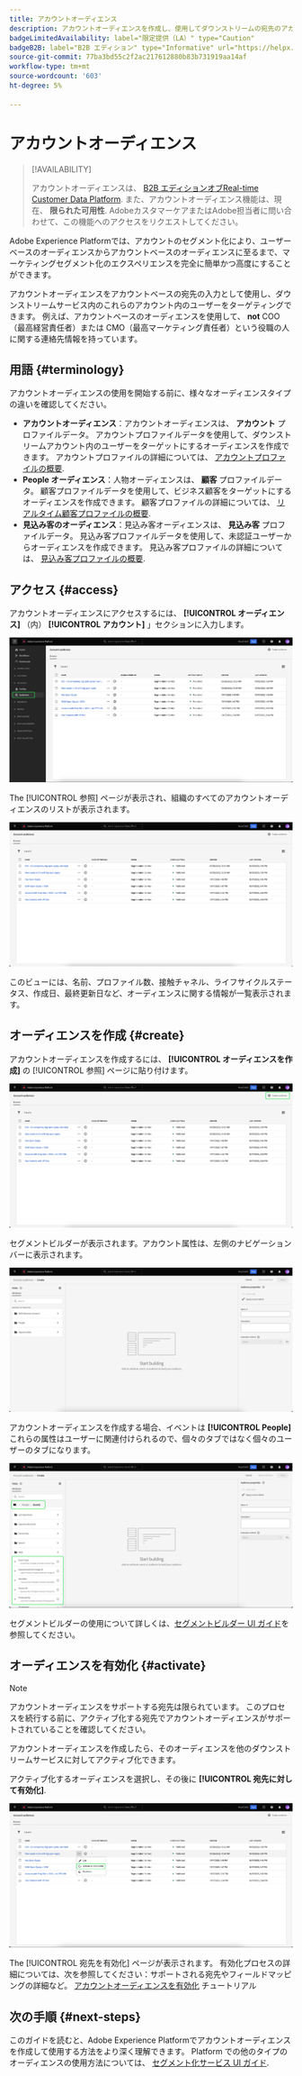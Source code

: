 ```yaml
---
title: アカウントオーディエンス
description: アカウントオーディエンスを作成し、使用してダウンストリームの宛先のアカウントプロファイルをターゲット設定する方法について説明します。
badgeLimitedAvailability: label="限定提供（LA）" type="Caution"
badgeB2B: label="B2B エディション" type="Informative" url="https://helpx.adobe.com/legal/product-descriptions/real-time-customer-data-platform-b2b-edition-prime-and-ultimate-packages.html newtab=true"
source-git-commit: 77ba3bd55c2f2ac217612880b83b731919aa14af
workflow-type: tm+mt
source-wordcount: '603'
ht-degree: 5%

---
```



# アカウントオーディエンス

>[!AVAILABILITY]
>
>アカウントオーディエンスは、 [B2B エディションオブReal-time Customer Data Platform](../../rtcdp/b2b-overview.md). また、アカウントオーディエンス機能は、現在、 **限られた可用性**. AdobeカスタマーケアまたはAdobe担当者に問い合わせて、この機能へのアクセスをリクエストしてください。

Adobe Experience Platformでは、アカウントのセグメント化により、ユーザーベースのオーディエンスからアカウントベースのオーディエンスに至るまで、マーケティングセグメント化のエクスペリエンスを完全に簡単かつ高度にすることができます。

アカウントオーディエンスをアカウントベースの宛先の入力として使用し、ダウンストリームサービス内のこれらのアカウント内のユーザーをターゲティングできます。 例えば、アカウントベースのオーディエンスを使用して、 **not** COO（最高経営責任者）または CMO（最高マーケティング責任者）という役職の人に関する連絡先情報を持っています。

## 用語 {#terminology}

アカウントオーディエンスの使用を開始する前に、様々なオーディエンスタイプの違いを確認してください。

- **アカウントオーディエンス**：アカウントオーディエンスは、 **アカウント** プロファイルデータ。 アカウントプロファイルデータを使用して、ダウンストリームアカウント内のユーザーをターゲットにするオーディエンスを作成できます。 アカウントプロファイルの詳細については、 [アカウントプロファイルの概要](../../rtcdp/accounts/account-profile-overview.md).
- **People オーディエンス**：人物オーディエンスは、 **顧客** プロファイルデータ。 顧客プロファイルデータを使用して、ビジネス顧客をターゲットにするオーディエンスを作成できます。 顧客プロファイルの詳細については、 [リアルタイム顧客プロファイルの概要](../../profile/home.md).
- **見込み客のオーディエンス**：見込み客オーディエンスは、 **見込み客** プロファイルデータ。 見込み客プロファイルデータを使用して、未認証ユーザーからオーディエンスを作成できます。 見込み客プロファイルの詳細については、 [見込み客プロファイルの概要](../../profile/ui/prospect-profile.md).

## アクセス {#access}

アカウントオーディエンスにアクセスするには、 **[!UICONTROL オーディエンス]** （内） **[!UICONTROL アカウント]** 」セクションに入力します。

![「アカウント」セクション内で「オーディエンス」ボタンが強調表示されます。](../images/ui/account-audiences/select.png)

The [!UICONTROL 参照] ページが表示され、組織のすべてのアカウントオーディエンスのリストが表示されます。

![組織に属するアカウントオーディエンスが表示されます。](../images/ui/account-audiences/browse.png)

このビューには、名前、プロファイル数、接触チャネル、ライフサイクルステータス、作成日、最終更新日など、オーディエンスに関する情報が一覧表示されます。

## オーディエンスを作成 {#create}

アカウントオーディエンスを作成するには、 **[!UICONTROL オーディエンスを作成]** の [!UICONTROL 参照] ページに貼り付けます。

![The [!UICONTROL オーディエンスを作成] アカウントオーディエンスの参照ページでボタンが強調表示されます。](../images/ui/account-audiences/select-create-audience.png)

セグメントビルダーが表示されます。アカウント属性は、左側のナビゲーションバーに表示されます。

![セグメントビルダーが表示されています。属性のみが表示されます。](../images/ui/account-audiences/segment-builder.png)

アカウントオーディエンスを作成する場合、イベントは **[!UICONTROL People]**&#x200B;これらの属性はユーザーに関連付けられるので、個々のタブではなく個々のユーザーのタブになります。

![イベントを検索する場所 ( [!UICONTROL People] フォルダーがハイライト表示されます。](../images/ui/account-audiences/attributes.png)

セグメントビルダーの使用について詳しくは、[セグメントビルダー UI ガイド](./segment-builder.md)を参照してください。

## オーディエンスを有効化 {#activate}

>[!NOTE]
>
>アカウントオーディエンスをサポートする宛先は限られています。 このプロセスを続行する前に、アクティブ化する宛先でアカウントオーディエンスがサポートされていることを確認してください。

アカウントオーディエンスを作成したら、そのオーディエンスを他のダウンストリームサービスに対してアクティブ化できます。

アクティブ化するオーディエンスを選択し、その後に **[!UICONTROL 宛先に対して有効化]**.

![The [!UICONTROL 宛先に対して有効化] ボタンが、選択したオーディエンスのクイックアクションメニューでハイライト表示されます。](../images/ui/account-audiences/activate.png)

The [!UICONTROL 宛先を有効化] ページが表示されます。 有効化プロセスの詳細については、次を参照してください：サポートされる宛先やフィールドマッピングの詳細など。 [アカウントオーディエンスを有効化](/help/destinations/ui/activate-account-audiences.md) チュートリアル

## 次の手順 {#next-steps}

このガイドを読むと、Adobe Experience Platformでアカウントオーディエンスを作成して使用する方法をより深く理解できます。 Platform での他のタイプのオーディエンスの使用方法については、 [セグメント化サービス UI ガイド](./overview.md).
